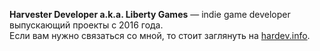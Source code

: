 <p><b>Harvester Developer a.k.a. Liberty Games</b> —  indie game developer выпускающий проекты с 2016 года.<br>
Если вам нужно связаться со мной, то стоит заглянуть на <a href="https://hardev.info">hardev.info</a>.</p>
